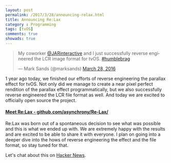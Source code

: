 ```yaml
---
layout: post
permalink: /2017/3/28/announcing-relax.html
title: Announcing Re:Lax
category : Programming
tags: [tvOS]
comments: true
showads: true
---
```


<div class='jekyll-twitter-plugin'><blockquote class="twitter-tweet"><p lang="en" dir="ltr">My coworker <a href="https://twitter.com/JARinteractive">@JARinteractive</a> and I just successfully reverse engineered the LCR image format for tvOS. <a href="https://twitter.com/hashtag/humblebrag?src=hash">#humblebrag</a></p>&mdash; Mark Sands (@marksands) <a href="https://twitter.com/marksands/status/714494394401951748">March 28, 2016</a></blockquote>
<script async src="//platform.twitter.com/widgets.js" charset="utf-8"></script></div>

1 year ago today, we finished our efforts of reverse engineering the parallax effect for tvOS. Not only did we manage to create a near pixel perfect rendition of the parallax effect programmatically, but we also successfully reverse engineered the LCR file format as well. And today we are excited to officially open source the project.

#### [Meet Re:Lax - github.com/asynchrony/Re-Lax/](https://github.com/asynchrony/Re-Lax/)

<!-- more -->

Re:Lax was born out of a spontaneous decision to see what was possible and this is what we ended up with. We are extremely happy with the results and are excited to be able to share it with everyone. I plan on going into a deeper dive into the hows of reverse engineering the effect and the file format, so stay tuned for that.

Let's chat about this on [Hacker News](https://news.ycombinator.com/item?id=13988432).